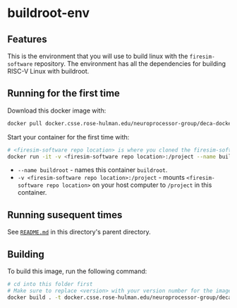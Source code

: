 # buildroot-env

## Features
This is the environment that you will use to build linux with the `firesim-software` repository. The environment has all the dependencies for building RISC-V Linux with buildroot.

## Running for the first time
Download this docker image with:
```bash
docker pull docker.csse.rose-hulman.edu/neuroprocessor-group/deca-docker/buildroot-env
```

Start your container for the first time with:
```bash
# <firesim-software repo location> is where you cloned the firesim-software repo
docker run -it -v <firesim-software repo location>:/project --name buildroot docker.csse.rose-hulman.edu/neuroprocessor-group/deca-docker/buildroot-env:latest bash
```
* `--name buildroot` - names this container `buildroot`.
* `-v <firesim-software repo location>:/project` - mounts `<firesim-software repo location>` on your host computer to `/project` in this container.

## Running susequent times
See [`README.md`](../README.md) in this directory's parent directory.

## Building
To build this image, run the following command:
```bash
# cd into this folder first
# Make sure to replace <version> with your version number for the image you're building
docker build . -t docker.csse.rose-hulman.edu/neuroprocessor-group/deca-docker/buildroot-env:<version>
```